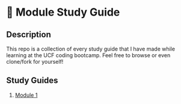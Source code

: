 # 🏫 Module Study Guide

## Description

This repo is a collection of every study guide that I have made while learning at the UCF coding bootcamp. Feel free to browse or even clone/fork for yourself!

## Study Guides

1. [Module 1](modules/module-1)
